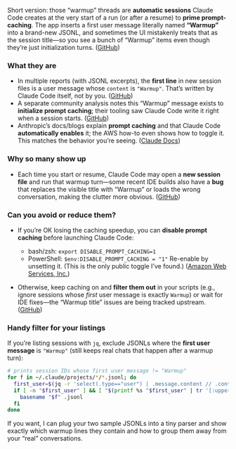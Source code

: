 Short version: those “warmup” threads are **automatic sessions** Claude Code creates at the very start of a run (or after a resume) to **prime prompt-caching**. The app inserts a first user message literally named **“Warmup”** into a brand-new JSONL, and sometimes the UI mistakenly treats that as the session title—so you see a bunch of “Warmup” items even though they’re just initialization turns. ([GitHub][1])

### What they are

* In multiple reports (with JSONL excerpts), the **first line** in new session files is a user message whose `content` is `"Warmup"`. That’s written by Claude Code itself, not by you. ([GitHub][1])
* A separate community analysis notes this “Warmup” message exists to **initialize prompt caching**; their tooling saw Claude Code write it right when a session starts. ([GitHub][2])
* Anthropic’s docs/blogs explain **prompt caching** and that Claude Code **automatically enables** it; the AWS how-to even shows how to toggle it. This matches the behavior you’re seeing. ([Claude Docs][3])

### Why so many show up

* Each time you start or resume, Claude Code may open a **new session file** and run that warmup turn—some recent IDE builds also have a **bug** that replaces the visible title with “Warmup” or loads the wrong conversation, making the clutter more obvious. ([GitHub][4])

### Can you avoid or reduce them?

* If you’re OK losing the caching speedup, you can **disable prompt caching** before launching Claude Code:

  * bash/zsh: `export DISABLE_PROMPT_CACHING=1`
  * PowerShell: `$env:DISABLE_PROMPT_CACHING = "1"`
    Re-enable by unsetting it. (This is the only public toggle I’ve found.) ([Amazon Web Services, Inc.][5])
* Otherwise, keep caching on and **filter them out** in your scripts (e.g., ignore sessions whose *first* user message is exactly `Warmup`) or wait for IDE fixes—the “Warmup title” issues are being tracked upstream. ([GitHub][4])

### Handy filter for your listings

If you’re listing sessions with `jq`, exclude JSONLs where the **first user message** is `"Warmup"` (still keeps real chats that happen after a warmup turn):

```bash
# prints session IDs whose first user message != "Warmup"
for f in ~/.claude/projects/*/*.jsonl; do
  first_user=$(jq -r 'select(.type=="user") | .message.content // .content | if type=="array" then .[0].text else . end' "$f" | head -n1)
  if [ -n "$first_user" ] && [ "$(printf %s "$first_user" | tr '[:upper:]' '[:lower:]')" != "warmup" ]; then
    basename "$f" .jsonl
  fi
done
```

If you want, I can plug your two sample JSONLs into a tiny parser and show exactly which warmup lines they contain and how to group them away from your “real” conversations.

[1]: https://github.com/anthropics/claude-code/issues/9668 "Conversation history shows duplicate 'Warmup' titles and loads wrong conversations · Issue #9668 · anthropics/claude-code · GitHub"
[2]: https://github.com/winfunc/opcode/issues/393 "Session Display Issue: 'Warming Up' Messages and Safe Metadata Architecture · Issue #393 · winfunc/opcode · GitHub"
[3]: https://docs.anthropic.com/en/docs/build-with-claude/prompt-caching?%3Butm_campaign=airflow-in-action-apple&%3Butm_medium=web&amp=%3Fwtime%3Fwtime%3D%7Bseek_to_second_number%7D%3Fwtime%3D%7Bseek_to_second_number%7D%3Fwtime%3D%7Bseek_to_second_number%7D&amp%3Butm_campaign=modernizing-legacy-etl-workloads-with-airflow&amp%3Butm_medium=web&utm_campaign=Marketing&utm_medium=web&wtime=%7Bseek_to_second_number%7D&utm_source=chatgpt.com "Prompt caching - Claude Docs"
[4]: https://github.com/anthropics/claude-code/issues/9671 "[BUG] Claude Code VSCode extension - Sessions get titled \"Warmup\" and have first prompt replaced with \"Warmup\" · Issue #9671 · anthropics/claude-code · GitHub"
[5]: https://aws.amazon.com/blogs/machine-learning/supercharge-your-development-with-claude-code-and-amazon-bedrock-prompt-caching/ "Supercharge your development with Claude Code and Amazon Bedrock prompt caching | Artificial Intelligence"
